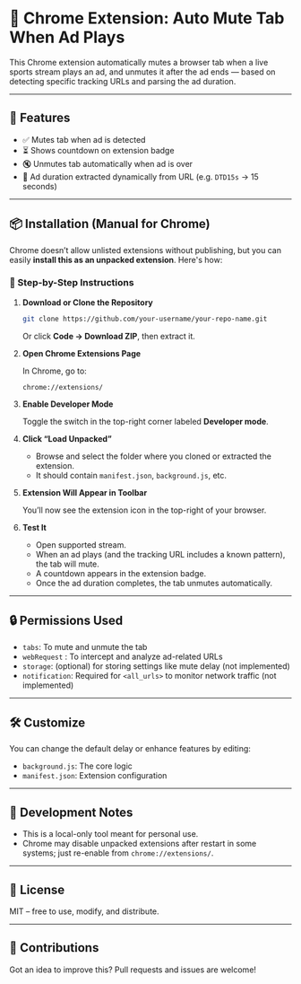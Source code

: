 # 🧹 Chrome Extension: Auto Mute Tab When Ad Plays

This Chrome extension automatically mutes a browser tab when a live sports stream plays an ad, and unmutes it after the ad ends — based on detecting specific tracking URLs and parsing the ad duration.

---

## 🔧 Features

- ✅ Mutes tab when ad is detected
- ⏳ Shows countdown on extension badge
- 🔇 Unmutes tab automatically when ad is over
- 🧠 Ad duration extracted dynamically from URL (e.g. `DTD15s` → 15 seconds)

---

## 📦 Installation (Manual for Chrome)

Chrome doesn’t allow unlisted extensions without publishing, but you can easily **install this as an unpacked extension**. Here's how:

### 🦪 Step-by-Step Instructions

1. **Download or Clone the Repository**

   ```bash
   git clone https://github.com/your-username/your-repo-name.git
   ```

   Or click **Code → Download ZIP**, then extract it.

2. **Open Chrome Extensions Page**

   In Chrome, go to:

   ```
   chrome://extensions/
   ```

3. **Enable Developer Mode**

   Toggle the switch in the top-right corner labeled **Developer mode**.

4. **Click “Load Unpacked”**

   - Browse and select the folder where you cloned or extracted the extension.
   - It should contain `manifest.json`, `background.js`, etc.

5. **Extension Will Appear in Toolbar**

   You’ll now see the extension icon in the top-right of your browser.

6. **Test It**

   - Open supported stream.
   - When an ad plays (and the tracking URL includes a known pattern), the tab will mute.
   - A countdown appears in the extension badge.
   - Once the ad duration completes, the tab unmutes automatically.

---

## 🔒 Permissions Used

- `tabs`: To mute and unmute the tab
- `webRequest` : To intercept and analyze ad-related URLs
- `storage`: (optional) for storing settings like mute delay (not implemented)
- `notification`: Required for `<all_urls>` to monitor network traffic (not implemented)

---

## 🛠️ Customize

You can change the default delay or enhance features by editing:

- `background.js`: The core logic
- `manifest.json`: Extension configuration

---

## 🧪 Development Notes

- This is a local-only tool meant for personal use.
- Chrome may disable unpacked extensions after restart in some systems; just re-enable from `chrome://extensions/`.

---

## 📄 License

MIT – free to use, modify, and distribute.

---

## 🙌 Contributions

Got an idea to improve this? Pull requests and issues are welcome!


